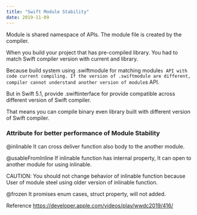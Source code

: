 ```yaml
---
title: "Swift Module Stability"
date: 2019-11-09
---
```


Module is shared namespace of APIs. The module file is created by the compiler.

When you build your project that has pre-compiled library. You had to match Swift compiler version with current and library.

Because build system using .swiftmodule for matching module`s API with code current compiling. If the version of .swiftmodule are different, compiler cannot understand another version of module`s API.

But in Swift 5.1, provide .swiftinterface for provide compatible across different version of Swift compiler.

That means you can compile binary even library built with different version of Swift compiler.

### Attribute for better performance of Module Stability
@inlinable
It can cross deliver function also body to the another module.

@usableFromInline
If inlinable function has internal property, It can open to another module for using inlinable.

CAUTION: You should not change behavior of inlinable function because User of module steel using older version of inlinable function.

@frozen
It promises enum cases, struct property, will not added.

Reference
https://developer.apple.com/videos/play/wwdc2019/416/
